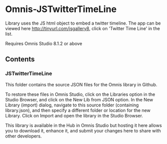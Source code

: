 # Omnis-JSTwitterTimeLine
Library uses the JS html object to embed a twitter timeline.  The app can be viewed here http://tinyurl.com/jsgallery8, click on 'Twitter Time Line' in the list.

Requires Omnis Studio 8.1.2 or above

## Contents
### JSTwitterTimeLine

This folder contains the source JSON files for the Omnis library in Github. 

To restore these files in Omnis Studio, click on the Libraries option in the Studio Browser, and click on the New Lib from JSON option. In the New Library (import) dialog, navigate to this source folder (containing library.json), and then specify a different folder or location for the new Library. Click on Import and open the library in the Studio Browser. 

This library is available in the Hub in Omnis Studio but hosting it here allows you to download it, enhance it, and submit your changes here to share with other developers.
